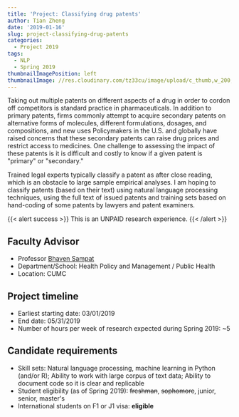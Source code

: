 ```yaml
---
title: 'Project: Classifying drug patents'
author: Tian Zheng
date: '2019-01-16'
slug: project-classifying-drug-patents
categories:
  - Project 2019
tags:
  - NLP
  - Spring 2019
thumbnailImagePosition: left
thumbnailImage: //res.cloudinary.com/tz33cu/image/upload/c_thumb,w_200,g_face/v1547675604/2000px-Capsule__ge%CC%81lule.svg_spzxwr.png
---
```

Taking out multiple patents on different aspects of a drug in order to cordon off competitors is standard practice in pharmaceuticals. In addition to primary patents, firms commonly attempt to acquire secondary patents on alternative forms of molecules, different formulations, dosages, and compositions, and new uses Policymakers in the U.S. and globally have raised concerns that these secondary patents can raise drug prices and restrict access to medicines. One challenge to assessing the impact of these patents is it is difficult and costly to know if a given patent is "primary" or "secondary." 

<!--more-->
Trained legal experts typically classify a patent as after close reading, which is an obstacle to large sample empirical analyses.  I am hoping to classify patents (based on their text) using natural language processing techniques, using the full text of issued patents and training sets based on hand-coding of some patents by lawyers and patent examiners. 

{{< alert success >}}
This is an UNPAID research experience. 
{{< /alert >}}

## Faculty Advisor
+ Professor [Bhaven Sampat](www.columbia.edu/~bns3)
+ Department/School: Health Policy and Management / Public Health
+ Location: CUMC

## Project timeline
+ Earliest starting date: 03/01/2019
+ End date: 05/31/2019
+ Number of hours per week of research expected during Spring 2019: ~5

## Candidate requirements
+ Skill sets: Natural language processing, machine learning in Python (and/or R); Ability to work with large corpus of text data; Ability to document code so it is clear and replicable 
+ Student eligibility  (as of Spring 2019): ~~freshman~~, ~~sophomore~~, junior, senior, master's
+ International students on F1 or J1 visa: **eligible**